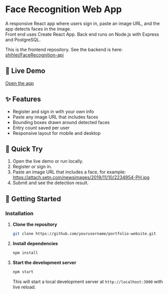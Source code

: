 # Face Recognition Web App

A responsive React app where users sign in, paste an image URL, and the app detects faces in the image.  
Front end uses Create React App. Back end runs on Node.js with Express and PostgreSQL.

This is the frontend repository. See the backend is here: [shihlei/FaceRecognition-api](https://github.com/shihlei/FaceRecognition-api)

## 🚀 Live Demo
[Open the app](https://facerecognitionapp-y1sm.onrender.com/)


## ✨ Features
* Register and sign in with your own info
* Paste any image URL that includes faces
* Bounding boxes drawn around detected faces
* Entry count saved per user
* Responsive layout for mobile and desktop

## 🧪 Quick Try
1. Open the live demo or run locally.
2. Register or sign in.
3. Paste an image URL that includes a face, for example:  
   https://attach.setn.com/newsimages/2019/11/10/2234954-PH.jpg
4. Submit and see the detection result.


## 🚀 Getting Started

### Installation

1. **Clone the repository**
   ```bash
   git clone https://github.com/yourusername/portfolio-website.git
   ```

2. **Install dependencies**
   ```bash
   npm install
   ```

3. **Start the development server**
   ```bash
   npm start
   ```
   This will start a local development server at `http://localhost:3000` with live reload.

